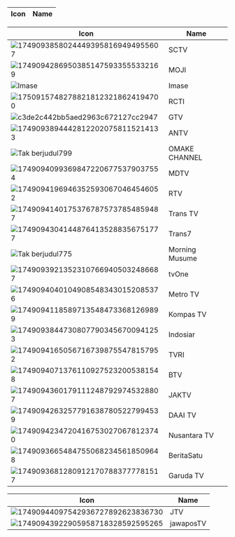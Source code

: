 Icon | Name
-- | --

Icon | Name
-- | --
![17490938580244493958169494955607](https://github.com/user-attachments/assets/c7c69ed9-bd7c-4d70-b5c7-9a72e4f22c73) | SCTV
![17490942869503851475933555332169](https://github.com/user-attachments/assets/8eb506bd-1c82-4861-9ff0-70d246910ec1) | MOJI
![[Imase](https://store.imase-official.com/cdn/shop/files/ogp_imase.png?v=1712642872)](https://store.imase-official.com/cdn/shop/files/ogp_imase.png?v=1712642872) | Imase
![17509157482788218123218624194700](https://github.com/user-attachments/assets/de6aae75-4200-4add-bfe6-42b34ec062fa) | RCTI
![c3de2c442bb5aed2963c672127cc2947](https://github.com/user-attachments/assets/622463d7-c317-4ab0-8b14-616b7e7f7722) | GTV
![17490938944428122020758115214133](https://github.com/user-attachments/assets/200d46c8-7438-4ee8-a98d-0b9e5e732062) | ANTV
![Tak berjudul799](https://github.com/user-attachments/assets/3fdc11f5-78aa-4dc1-a2d9-58c656d2bc1c) | OMAKE CHANNEL
![17490940993698472206775379037554](https://github.com/user-attachments/assets/a6d483da-1d69-4344-aaa6-98bd3cefbc2f) | MDTV
![17490941969463525930670464546052](https://github.com/user-attachments/assets/a9b7d660-2f55-4438-8f57-d9dc10805125) | RTV
![17490941401753767875737854859487](https://github.com/user-attachments/assets/e080e6ad-639d-4edc-8d16-14f74f5613d4) | Trans TV
![17490943041448764135288356751777](https://github.com/user-attachments/assets/3dd2bb0f-f013-4aed-a7a0-6bbcf846869e) | Trans7
![Tak berjudul775](https://github.com/user-attachments/assets/d267ac3d-a180-471f-956f-da3a3bf8399b) | Morning Musume
![17490939213523107669405032486687](https://github.com/user-attachments/assets/fab06d3d-a1aa-4df5-9d91-ea1d02136ca9) | tvOne
![17490940401049085483430152085376](https://github.com/user-attachments/assets/66c36b06-6ece-4c06-b505-63544ee0937b) | Metro TV
![17490941185897135484733681269899](https://github.com/user-attachments/assets/0b5ddb92-15f2-434d-bb9e-c45acb28c0da) | Kompas TV
![17490938447308077903456700941253](https://github.com/user-attachments/assets/49d43d3b-6ba0-472c-a4f7-e5665be106e4) | Indosiar
![17490941650567167398755478157952](https://github.com/user-attachments/assets/15f3bd02-3137-434e-b4d1-06d03f50b292) | TVRI
![17490940713761109275232005381548](https://github.com/user-attachments/assets/f3ef4976-3f07-49e1-bba5-0ab503011a9c) | BTV
![17490943601791112487929745328807](https://github.com/user-attachments/assets/51a81907-a09e-46b7-9a07-0ab7b0e81e89) | JAKTV
![17490942632577916387805227994539](https://github.com/user-attachments/assets/db42cb0f-a6e4-46d1-8e4e-d25335a3b429) | DAAI TV
![17490942347204167530270678123740](https://github.com/user-attachments/assets/38bf99c2-1766-40b9-8217-1628652fc6e2) | Nusantara TV
![17490936654847550682345618509648](https://github.com/user-attachments/assets/eece29a4-839c-4371-ac16-90a253b7b8fd) | BeritaSatu
![17490936812809121707883777781517](https://github.com/user-attachments/assets/c25c813f-3559-4ebd-8cf5-549d0838bb83) | Garuda TV

Icon | Name
-- | --
![17490944097542936727892623836730](https://github.com/user-attachments/assets/92e3a061-4db4-4aeb-bdf5-5089e9adc988) | JTV
![17490943922905958718328592595265](https://github.com/user-attachments/assets/458f768b-8f79-4ca4-909c-89022a64e443) | jawaposTV
